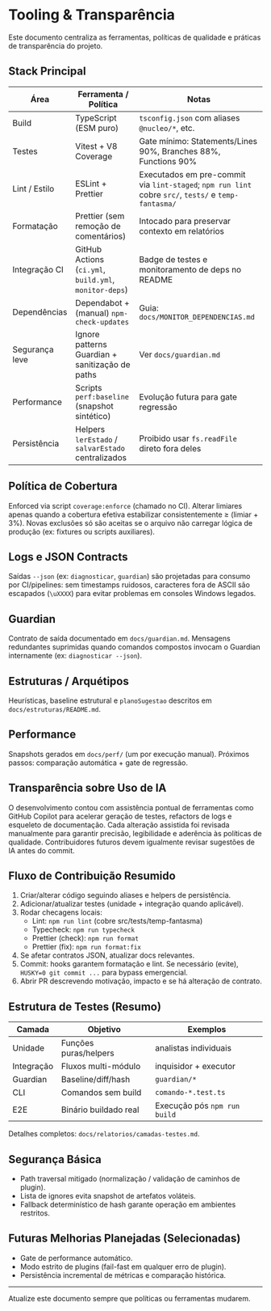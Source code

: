 # Tooling & Transparência

Este documento centraliza as ferramentas, políticas de qualidade e práticas de transparência do projeto.

## Stack Principal

| Área           | Ferramenta / Política                                  | Notas                                                                                                |
| -------------- | ------------------------------------------------------ | ---------------------------------------------------------------------------------------------------- |
| Build          | TypeScript (ESM puro)                                  | `tsconfig.json` com aliases `@nucleo/*`, etc.                                                        |
| Testes         | Vitest + V8 Coverage                                   | Gate mínimo: Statements/Lines 90%, Branches 88%, Functions 90%                                       |
| Lint / Estilo  | ESLint + Prettier                                      | Executados em pre-commit via `lint-staged`; `npm run lint` cobre `src/`, `tests/` e `temp-fantasma/` |
| Formatação     | Prettier (sem remoção de comentários)                  | Intocado para preservar contexto em relatórios                                                       |
| Integração CI  | GitHub Actions (`ci.yml`, `build.yml`, `monitor-deps`) | Badge de testes e monitoramento de deps no README                                                    |
| Dependências   | Dependabot + (manual) `npm-check-updates`              | Guia: `docs/MONITOR_DEPENDENCIAS.md`                                                                 |
| Segurança leve | Ignore patterns Guardian + sanitização de paths        | Ver `docs/guardian.md`                                                                               |
| Performance    | Scripts `perf:baseline` (snapshot sintético)           | Evolução futura para gate regressão                                                                  |
| Persistência   | Helpers `lerEstado` / `salvarEstado` centralizados     | Proibido usar `fs.readFile` direto fora deles                                                        |

## Política de Cobertura

Enforced via script `coverage:enforce` (chamado no CI). Alterar limiares apenas quando a cobertura efetiva estabilizar consistentemente ≥ (limiar + 3%). Novas exclusões só são aceitas se o arquivo não carregar lógica de produção (ex: fixtures ou scripts auxiliares).

## Logs e JSON Contracts

Saídas `--json` (ex: `diagnosticar`, `guardian`) são projetadas para consumo por CI/pipelines: sem timestamps ruidosos, caracteres fora de ASCII são escapados (`\uXXXX`) para evitar problemas em consoles Windows legados.

## Guardian

Contrato de saída documentado em `docs/guardian.md`. Mensagens redundantes suprimidas quando comandos compostos invocam o Guardian internamente (ex: `diagnosticar --json`).

## Estruturas / Arquétipos

Heurísticas, baseline estrutural e `planoSugestao` descritos em `docs/estruturas/README.md`.

## Performance

Snapshots gerados em `docs/perf/` (um por execução manual). Próximos passos: comparação automática + gate de regressão.

## Transparência sobre Uso de IA

O desenvolvimento contou com assistência pontual de ferramentas como GitHub Copilot para acelerar geração de testes, refactors de logs e esqueleto de documentação. Cada alteração assistida foi revisada manualmente para garantir precisão, legibilidade e aderência às políticas de qualidade. Contribuidores futuros devem igualmente revisar sugestões de IA antes do commit.

## Fluxo de Contribuição Resumido

1. Criar/alterar código seguindo aliases e helpers de persistência.
2. Adicionar/atualizar testes (unidade + integração quando aplicável).
3. Rodar checagens locais:
   - Lint: `npm run lint` (cobre src/tests/temp-fantasma)
   - Typecheck: `npm run typecheck`
   - Prettier (check): `npm run format`
   - Prettier (fix): `npm run format:fix`
4. Se afetar contratos JSON, atualizar docs relevantes.
5. Commit: hooks garantem formatação e lint. Se necessário (evite), `HUSKY=0 git commit ...` para bypass emergencial.
6. Abrir PR descrevendo motivação, impacto e se há alteração de contrato.

## Estrutura de Testes (Resumo)

| Camada     | Objetivo              | Exemplos                     |
| ---------- | --------------------- | ---------------------------- |
| Unidade    | Funções puras/helpers | analistas individuais        |
| Integração | Fluxos multi-módulo   | inquisidor + executor        |
| Guardian   | Baseline/diff/hash    | `guardian/*`                 |
| CLI        | Comandos sem build    | `comando-*.test.ts`          |
| E2E        | Binário buildado real | Execução pós `npm run build` |

Detalhes completos: `docs/relatorios/camadas-testes.md`.

## Segurança Básica

- Path traversal mitigado (normalização / validação de caminhos de plugin).
- Lista de ignores evita snapshot de artefatos voláteis.
- Fallback determinístico de hash garante operação em ambientes restritos.

## Futuras Melhorias Planejadas (Selecionadas)

- Gate de performance automático.
- Modo estrito de plugins (fail-fast em qualquer erro de plugin).
- Persistência incremental de métricas e comparação histórica.

---

Atualize este documento sempre que políticas ou ferramentas mudarem.
